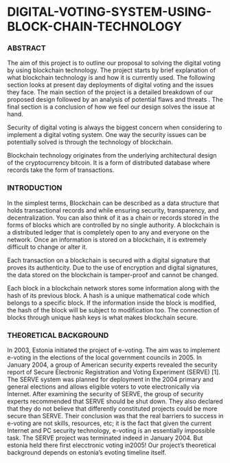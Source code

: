 # DIGITAL-VOTING-SYSTEM-USING-BLOCK-CHAIN-TECHNOLOGY

###  **ABSTRACT**  ###
The aim of this project is to outline our proposal to solving the digital voting by using blockchain technology. The project starts by brief explanation of what blockchain technology is and how it is currently used. The following section looks at present day deployments of digital voting and the issues they face. The main section of the project is a detailed breakdown of our proposed design followed by an analysis of potential flaws and threats . The final section is a conclusion of how we feel our design solves the issue at hand.

Security of digital voting is always the biggest concern when considering to implement a digital voting system. One way the security issues can be potentially solved is through the technology of blockchain.

Blockchain technology originates from the underlying architectural design of the cryptocurrency bitcoin. It is a form of distributed database where records take the form of transactions.

###  **INTRODUCTION**  ###
In the simplest terms, Blockchain can be described as a data structure that holds transactional records and while ensuring security, transparency, and decentralization. You can also think of it as a chain or records stored in the forms of blocks which are controlled by no single authority. A blockchain is a distributed ledger that is completely open to any and everyone on the network. Once an information is stored on a blockchain, it is extremely difficult to change or alter it.

Each transaction on a blockchain is secured with a digital signature that proves its authenticity. Due to the use of encryption and digital signatures, the data stored on the blockchain is tamper-proof and cannot be changed.

Each block in a blockchain network stores some information along with the hash of its previous block. A hash is a unique mathematical code which belongs to a specific block. If the information inside the block is modified, the hash of the block will be subject to modification too. The connection of blocks through unique hash keys is what makes blockchain secure.

### **THEORETICAL BACKGROUND** ###
In 2003, Estonia initiated the project of e-voting. The aim was to implement e-voting in the elections of the local government councils in 2005. In January 2004, a group of American security experts revealed the security report of Secure Electronic Registration and Voting Experiment (SERVE) [1]. The SERVE system was planned for deployment in the 2004 primary and general elections and allows eligible voters to vote electronically via Internet. After examining the security of SERVE, the group of security experts recommended that SERVE should be shut down. They also declared that they do not believe that differently constituted projects could be more secure than SERVE. Their conclusion was that the real barriers to success in e-voting are not skills, resources, etc; it is the fact that given the current Internet and PC security technology, e-voting is an essentially impossible task. The SERVE project was terminated indeed in January 2004. But estonia held there first elecctronic voting in2005! Our project’s theoretical background depends on estonia’s evoting timeline itself.




